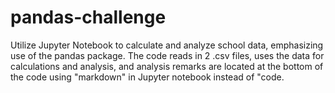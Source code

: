 # pandas-challenge
Utilize Jupyter Notebook to calculate and analyze school data, emphasizing use of the pandas package.
The code reads in 2 .csv files, uses the data for calculations and analysis, and analysis remarks are located at the bottom of the code using "markdown" in Jupyter notebook instead of "code.
